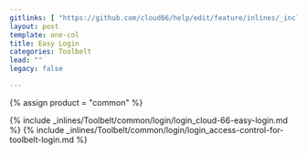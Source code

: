 ```yaml
---
gitlinks: [ "https://github.com/cloud66/help/edit/feature/inlines/_includes/_inlines/Toolbelt/common/login/login_cloud-66-easy-login.html", "https://github.com/cloud66/help/edit/feature/inlines/_includes/_inlines/Toolbelt/common/login/login_access-control-for-toolbelt-login.html" ]
layout: post
template: one-col
title: Easy Login
categories: Toolbelt
lead: ""
legacy: false

---
```

{% assign product = "common" %}


{% include _inlines/Toolbelt/common/login/login_cloud-66-easy-login.md %}
{% include _inlines/Toolbelt/common/login/login_access-control-for-toolbelt-login.md %}
